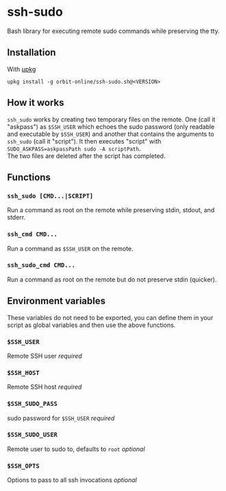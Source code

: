 # ssh-sudo

Bash library for executing remote sudo commands while preserving the tty.

## Installation

With [μpkg](https://github.com/orbit-online/upkg)

```
upkg install -g orbit-online/ssh-sudo.sh@<VERSION>
```

## How it works

`ssh_sudo` works by creating two temporary files on the remote.
One (call it "askpass") as `$SSH_USER` which echoes the sudo password
(only readable and executable by `$SSH_USER`) and another that contains the
arguments to `ssh_sudo` (call it "script").
It then executes "script" with `SUDO_ASKPASS=askpassPath sudo -A scriptPath`.  
The two files are deleted after the script has completed.

## Functions

### `ssh_sudo [CMD...|SCRIPT]`

Run a command as root on the remote while preserving stdin, stdout,
and stderr.

### `ssh_cmd CMD...`

Run a command as `$SSH_USER` on the remote.

### `ssh_sudo_cmd CMD...`

Run a command as root on the remote but do not preserve stdin
(quicker).

## Environment variables

These variables do not need to be exported, you can define them in your script
as global variables and then use the above functions.

### `$SSH_USER`

Remote SSH user _required_

### `$SSH_HOST`

Remote SSH host _required_

### `$SSH_SUDO_PASS`

sudo password for `$SSH_USER` _required_

### `$SSH_SUDO_USER`

Remote user to sudo to, defaults to `root` _optional_

### `$SSH_OPTS`

Options to pass to all ssh invocations _optional_
